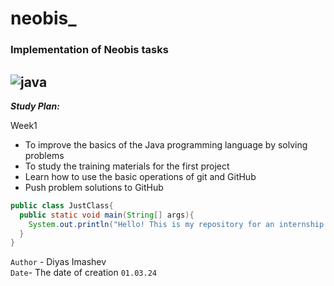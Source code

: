 # neobis_

### Implementation of Neobis tasks
![java](https://i.imgur.com/ak4URxF.jpg)
-----

***Study Plan:***

Week1
- To improve the basics of the Java programming language by solving problems
- To study the training materials for the first project
- Learn how to use the basic operations of git and GitHub
- Push problem solutions to GitHub

```java
public class JustClass{
  public static void main(String[] args){
    System.out.println("Hello! This is my repository for an internship at Neobis.")
  }
}
```
<code style="background-color: white">Author</code> - Diyas Imashev<br>
<code style="background-color: white">Date</code>- The date of creation <code style="background-color: white">01.03.24</code>
